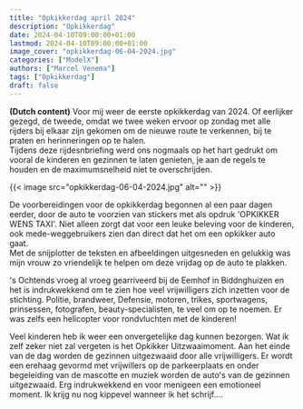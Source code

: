 ```yaml
---
title: "Opkikkerdag april 2024"
description: "Opkikkerdag"
date: 2024-04-10T09:00:00+01:00
lastmod: 2024-04-10T09:00:00+01:00
image_cover: "opkikkerdag-06-04-2024.jpg"
categories: ["ModelX"]
authors: ["Marcel Venema"]
tags: ["Opkikkerdag"]
draft: false
---
```


**(Dutch content)** Voor mij weer de eerste opkikkerdag van 2024. Of eerlijker gezegd, de tweede, omdat we twee weken ervoor op zondag met alle rijders bij elkaar zijn gekomen om de nieuwe route te verkennen, bij te praten en herinneringen op te halen.<br/>
Tijdens deze rijdesnbriefing werd ons nogmaals op het hart gedrukt om vooral de kinderen en gezinnen te laten genieten, je aan de regels te houden en de maximumsnelheid niet te overschrijden.<br/>

{{< image src="opkikkerdag-06-04-2024.jpg" alt="" >}}

De voorbereidingen voor de opkikkerdag begonnen al een paar dagen eerder, door de auto te voorzien van stickers met als opdruk 'OPKIKKER WENS TAXI'. Niet alleen zorgt dat voor een leuke beleving voor de kinderen, ook mede-weggebruikers zien dan direct dat het om een opkikker auto gaat.<br/> Met de snijplotter de teksten en afbeeldingen uitgesneden en gelukkig was mijn vrouw zo vriendelijk te helpen om deze vrijdag op de auto te plakken.<br/>



's Ochtends vroeg al vroeg gearriveerd  bij de Eemhof in Biddnghuizen en het is indrukwekkend om te zien hoe veel vrijwilligers zich inzetten voor de stichting. Politie, brandweer, Defensie, motoren, trikes, sportwagens, prinsessen, fotografen, beauty-specialisten, te veel om op te noemen. Er was zelfs een helicopter voor rondvluchten met de kinderen!<br/>




Veel kinderen heb ik weer een onvergetelijke dag kunnen bezorgen. Wat ik zelf zeker niet zal vergeten is het Opkikker Uitzwaaimoment. Aan het einde van de dag worden de gezinnen uitgezwaaid door alle vrijwilligers. Er wordt een erehaag gevormd met vrijwillers op de parkeerplaats en onder begeleiding van de mascotte en muziek worden de auto's van de gezinnen uitgezwaaid. Erg indrukwekkend en voor menigeen een emotioneel moment. Ik krijg nu nog kippevel wanneer ik het schrijf....<br/>

&nbsp;  
&nbsp;  
